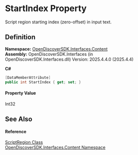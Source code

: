 # StartIndex Property


Script region starting index (zero-offset) in input text.



## Definition
**Namespace:** <a href="79f11d04-c275-b915-db5b-ab2227989555">OpenDiscoverSDK.Interfaces.Content</a>  
**Assembly:** OpenDiscoverSDK.Interfaces (in OpenDiscoverSDK.Interfaces.dll) Version: 2025.4.4.0 (2025.4.4)

**C#**
``` C#
[DataMemberAttribute]
public int StartIndex { get; set; }
```



#### Property Value
Int32

## See Also


#### Reference
<a href="61129a3c-1432-9977-996b-6be92db24f2f">ScriptRegion Class</a>  
<a href="79f11d04-c275-b915-db5b-ab2227989555">OpenDiscoverSDK.Interfaces.Content Namespace</a>  
